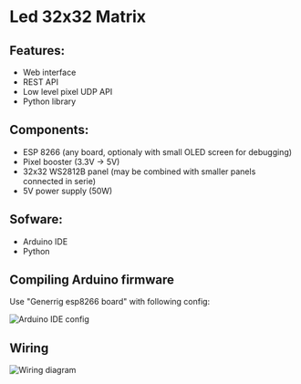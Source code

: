 # Led 32x32 Matrix 

## Features:
* Web interface
* REST API
* Low level pixel UDP API
* Python library

## Components:
* ESP 8266 (any board, optionaly with small OLED screen for debugging)
* Pixel booster (3.3V -> 5V)
* 32x32 WS2812B panel (may be combined with smaller panels connected in serie)
* 5V power supply (50W) 

## Sofware:
* Arduino IDE
* Python

## Compiling Arduino firmware

Use "Generrig esp8266 board" with following config:

![Arduino IDE config](https://github.com/panjanek/esp-rgb-matrix/blob/600e4c4edff6f5ff2f321e7af1ea4d31c9701831/images/arduinoconfig.png "Arduino IDE config")

## Wiring

![Wiring diagram](https://github.com/panjanek/esp-rgb-matrix/blob/a4d4f8c96adbd872e76d5bee97589852e9fabb8b/images/wiring-rgb.png "wiring diagram")
